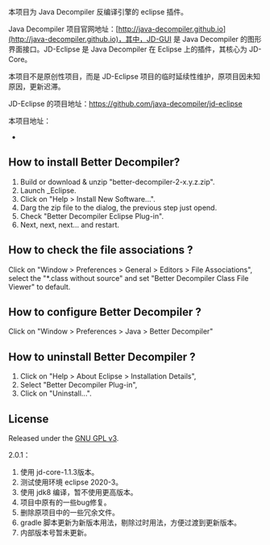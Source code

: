 本项目为 Java Decompiler 反编译引擎的 eclipse 插件。 

Java Decompiler 项目官网地址：[http://java-decompiler.github.io](http://java-decompiler.github.io)，其中，JD-GUI 是 Java Decompiler 的图形界面接口。JD-Eclipse 是 Java Decompiler 在 Eclipse 上的插件，其核心为 JD-Core。

本项目不是原创性项目，而是 JD-Eclipse  项目的临时延续性维护，原项目因未知原因，更新迟滞。

JD-Eclipse 的项目地址：https://github.com/java-decompiler/jd-eclipse



本项目地址：

- 



## How to install Better Decompiler?
1. Build or download & unzip "better-decompiler-2-x.y.z.zip".
2. Launch _Eclipse.
3. Click on "Help > Install New Software...".
4. Darg the zip file to the dialog, the previous step just opend.
6. Check  "Better Decompiler Eclipse Plug-in".
7. Next, next, next... and restart.

## How to check the file associations ?
Click on  "Window > Preferences > General > Editors > File Associations", select the "*.class without source"   and set "Better Decompiler Class File Viewer" to default.
## How to configure Better Decompiler ?
Click on "Window > Preferences > Java > Better Decompiler"

## How to uninstall Better Decompiler ?
1. Click on "Help > About Eclipse > Installation Details",
2. Select "Better Decompiler Plug-in",
3. Click on "Uninstall...".

## License
Released under the [GNU GPL v3](LICENSE).





2.0.1：

1. 使用 jd-core-1.1.3版本。
2. 测试使用环境 eclipse 2020-3。
3. 使用 jdk8 编译，暂不使用更高版本。
4. 项目中原有的一些bug修复。
5. 删除原项目中的一些冗余文件。
6. gradle 脚本更新为新版本用法，剔除过时用法，方便过渡到更新版本。
7. 内部版本号暂未更新。
